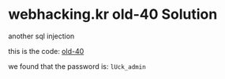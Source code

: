 # webhacking.kr old-40 Solution

another sql injection

this is the code: [old-40](./scripts/old-40.py)

we found that the password is: `lUck_admin`

